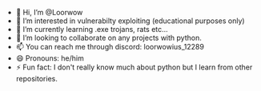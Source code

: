 - 👋 Hi, I’m @Loorwow
- 👀 I’m interested in vulnerabilty exploiting (educational purposes only)
- 🌱 I’m currently learning .exe trojans, rats etc...
- 💞️ I’m looking to collaborate on any projects with python.
- 📫 You can reach me through discord: loorwowius_12289
- 😄 Pronouns: he/him
- ⚡ Fun fact: I don't really know much about python but I learn from other repositories.

<!---
I also love doing sports in real life!
--->
